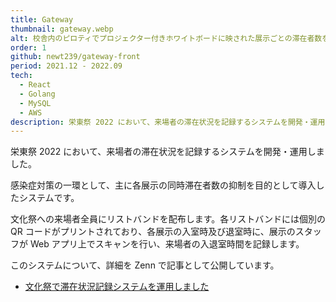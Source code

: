 ```yaml
---
title: Gateway
thumbnail: gateway.webp
alt: 校舎内のピロティでプロジェクター付きホワイトボードに映された展示ごとの滞在者数を、制服やクラスTシャツを着た生徒たちが距離を取って閲覧している写真。
order: 1
github: newt239/gateway-front
period: 2021.12 - 2022.09
tech:
  - React
  - Golang
  - MySQL
  - AWS
description: 栄東祭 2022 において、来場者の滞在状況を記録するシステムを開発・運用しました。
---
```


栄東祭 2022 において、来場者の滞在状況を記録するシステムを開発・運用しました。

感染症対策の一環として、主に各展示の同時滞在者数の抑制を目的として導入したシステムです。

文化祭への来場者全員にリストバンドを配布します。各リストバンドには個別の QR コードがプリントされており、各展示の入室時及び退室時に、展示のスタッフが Web アプリ上でスキャンを行い、来場者の入退室時間を記録します。

このシステムについて、詳細を Zenn で記事として公開しています。

- <a href="https://zenn.dev/newt_st21/articles/gateway-stay-status-record-system" target="_blank">文化祭で滞在状況記録システムを運用しました</a>
